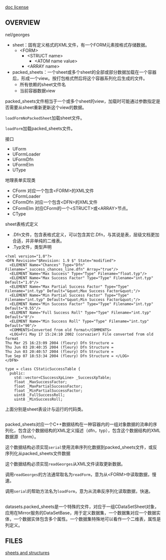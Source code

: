 [doc license](../../LICENSE)

## OVERVIEW
nel/georges

* sheet：固有定义格式的XML文件，有一个FORM元素按格式存储数据。
  - \<FORM>
	  - \<STRUCT name>
	  	- \<ATOM name value>
	  - \<ARRAY name>	
* packed_sheets：一个sheet或多个sheet的全部或部分数据加载在一个容器后，形成一个view。按打包格式然后将这个容器系列化后生成的文件。
  - 所有依赖的sheet文件名
  - 当前容器数据view
  
packed_sheets文件相当于一个或多个sheet的view，加载时可能通过参数指定是否需要从sheet重新更新这个view的数据。

```loadFormNoPackedSheet```加载sheet文件。

```loadForm```加载packed_sheets文件。

接口
* UForm
* UFormLoader
* UFormDfn
* UFormElm
* UType

地理表单实现类
* CForm 对应一个包含\<FORM>的XML文件
* CFormLoader
* CFormDfn 对应一个包含\<DFN>的XML文件
* CFormElm 对应CForm的一个\<STRUCT>或\<ARRAY>节点。
* CType

sheet表格式定义 
* .Dfn文件，包含表格式定义，可以包含其它.Dfn，与其说是表，层级文档更加合适，并非单纯的二维表。
* .Typ文件，类型声明
```
<?xml version="1.0"?>
<DFN Revision="$Revision: 1.9 $" State="modified">
  <ELEMENT Name="Chances" Type="Dfn" Filename="_success_chances_line.dfn" Array="true"/>
  <ELEMENT Name="Max Success" Type="Type" Filename="float.typ"/>
  <ELEMENT Name="Max Success Factor" Type="Type" Filename="int.typ" Default="1.0"/>
  <ELEMENT Name="Max Partial Success Factor" Type="Type" Filename="int.typ" Default="&quot;Max Success Factor&quot;"/>
  <ELEMENT Name="Min Partial Success Factor" Type="Type" Filename="int.typ" Default="&quot;Min Success Factor&quot;"/>
  <ELEMENT Name="Min Success Factor" Type="Type" Filename="int.typ" Default="0.55"/>
  <ELEMENT Name="Full Success Roll" Type="Type" Filename="int.typ" Default="0"/>
  <ELEMENT Name="Min Success Roll" Type="Type" Filename="int.typ" Default="90"/>
  <COMMENTS>Converted from old format</COMMENTS>
  <LOG>Fri May 17 15:24:10 2002 (corvazier) File converted from old format
Thu Mar 25 16:23:09 2004 (fleury) Dfn Structure =
Thu Jun 03 20:40:35 2004 (fleury) Dfn Structure =
Thu Jun 03 20:40:57 2004 (fleury) Dfn Structure =
Tue Sep 07 18:53:34 2004 (fleury) Dfn Structure = </LOG>
</DFN>
```
```
type = class CStaticSuccessTable {
  public:
    std::vector<CSuccessXpLine> _SuccessXpTable;
    float _MaxSuccessFactor;
    float _MaxPartialSuccessFactor;
    float _MinPartialSuccessFactor;
    uint8 _FullSuccessRoll;
    uint8 _MinSuccessRoll;
```
上面分别是sheet表设计与运行的代码类。	

##
packed_sheets对应一个C++数据结构在一种容器内的一组对象数据的流串的序列化，包含这个数据结构的XML定义描述（dfn，typ），包含这个数据结构的XML数据源（form）。

这个数据结构必须实现```serial```使用流串序列化数据到packed_sheets文件，或反序列化从packed_sheets文件数据

这个数据结构必须实现```readGeorges```从XML文件读取更新数据。

调用```readGeorges```的方法通常取名为```readForm```，意为从\<FORM>中读取数据，慢速。

调用```serial```的帮助方法名为```loadForm```，意为从流串反序列化读取数据，快速。

##
datasets.packed_sheets是一个特殊的文件，对应于一组CDataSetSheet对象，应用在Mirror服务的DataSetBase，用于定义数据集，一个数据集对应一个数据实体，一个数据实体包含多个属性。一个数据集特殊地可以看作一个二维表，属性是列定义。

## FILES
[sheets and structures](sheets.md)
